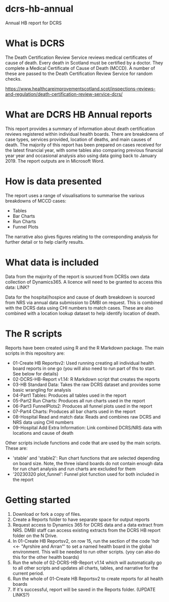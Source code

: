 # dcrs-hb-annual
Annual HB report for DCRS

# What is DCRS
The Death Certification Review Service reviews medical certificates of cause of death. Every death in Scotland must be certified by a doctor. They complete a Medical Certificate of Cause of Death (MCCD). A number of these are passed to the Death Certification Review Service for random checks.

https://www.healthcareimprovementscotland.scot/inspections-reviews-and-regulation/death-certification-review-service-dcrs/

# What are DCRS HB Annual reports
This report provides a summary of information about death certification reviews registered within individual health boards. There are breakdowns of case types, services provided, location of deaths, and main causes of death.  The majority of this report has been prepared on cases received for the latest financial year, with some tables also comparing previous financial year year and occasional analysis also using data going back to January 2019. The report outputs are in Microsoft Word.

# How is data presented
The report uses a range of visualisations to summarise the various breakdowns of MCCD cases:

- Tables
- Bar Charts
- Run Charts
- Funnel Plots

The narrative also gives figures relating to the corresponding analysis for further detail or to help clarify results.

# What data is included
Data from the majority of the report is sourced from DCRSs own data collection of Dynamics365.  A licence will need to be granted to access this data:
LINK?

Data for the hospital/hospice and cause of death breakdown is sourced from NRS via annual data submission to DMBI on request. This is combined with the DCRS data using CHI numbers to match cases.  These are also combined with a location lookup dataset to help identify location of death.

# The R scripts
Reports have been created using R and the R Markdown package. The main scripts in this repository are:
- 01-Create HB Reportsv2:  Used running creating all individual health board reports in one go (you will also need to run part of ths to start. See below for details)
- 02-DCRS-HB-Report v1.14: R Markdown script that creates the reports
- 03-HB Standard Data: Takes the raw DCRS dataset and provides some basic wrangling for analysis
- 04-Part1 Tables: Produces all tables used in the report
- 05-Part2 Run Charts: Produces all run charts used in the report
- 06-Part3 FunnelPlots2: Produces all funnel plots used in the report
- 07-Part4 Charts: Produces all bar charts used in the report
- 08-Hospital Read and match data: Reads and combines raw DCRS and NRS data using CHI numbers
- 09-Hospital Add Extra Information: Link combined DCRS/NRS data with locations and cause of death

Other scripts include functions and code that are used by the main scripts. These are: 

- 'stable' and 'stable2': Run chart functions that are selected depending on board size.  Note, the three island boards do not contain enough data for run chart analysis and run charts are excluded for them
- '20230320 plot_funnel': Funnel plot function used for both included in the report

# Getting started

1. Download or fork a copy of files.
2. Create a Reports folder to have separate space for output reports
3. Request access to Dynamics 365 for DCRS data and a data extract from NRS.  DMBI staff can access existing extracts from the DCRS HB report folder on the N Drive.
4. In 01-Create HB Reportsv2, on row 15, run the section of the code 'hdr <<- "Ayrshire and Arran"' to set a named health board in the global environment. This will be needed to run other scripts. (yoy can also do this for the other health boards)
5. Run the whole of 02-DCRS-HB-Report v1.14 which will automatically go to all other scripts and updates all charts, tables, and narrative for the current period.
6. Run the whole of 01-Create HB Reportsv2 to create reports for all health boards
7. If it's successful, report will be saved in the Reports folder. (UPDATE LINKS?)
